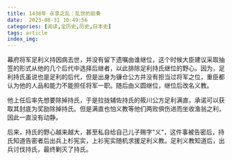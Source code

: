 ```yaml
---
title: 1438年 永享之乱：乱世的前奏
date:  2023-08-31 10:49:56
categories: [阅读,全历史,历史,日本史]
tags: article
index_img: 
---
```


幕府将军足利义持因病去世，并没有留下遗嘱由谁继位，这个时候大臣建议采取抽签的形式从他的几个后代中选择后继者，以此排除足利持氏继位的野心。因为，足利持氏虽说也是足利的后代，但是出身为镰仓公方并没有担当过将军之位，重臣都认为他的人品和能力不能担任将军一职。随后由义圆继位，继位后改名义教。

他上任后率先想要除掉持氏，于是拉拢辅佐持氏的筱川公方足利满直，承诺可以获取其封底为奖励除掉持氏。但是满直也怕义教等他们两败俱伤进而坐收渔翁之利，因此一直没有动静。

后来，持氏的野心越来越大，甚至私自给自己儿子赐字"义"，这件事被告密后，持氏知道告密者后出兵上杉宪实，上衫宪实随机求援足利义教。足利义教知道后，出兵讨伐持氏，最终剿灭了持氏。